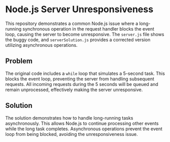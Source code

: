 # Node.js Server Unresponsiveness

This repository demonstrates a common Node.js issue where a long-running synchronous operation in the request handler blocks the event loop, causing the server to become unresponsive.  The `server.js` file shows the buggy code, and `serverSolution.js` provides a corrected version utilizing asynchronous operations.

## Problem

The original code includes a `while` loop that simulates a 5-second task. This blocks the event loop, preventing the server from handling subsequent requests.  All incoming requests during the 5 seconds will be queued and remain unprocessed, effectively making the server unresponsive.

## Solution

The solution demonstrates how to handle long-running tasks asynchronously.  This allows Node.js to continue processing other events while the long task completes.  Asynchronous operations prevent the event loop from being blocked, avoiding the unresponsiveness issue.